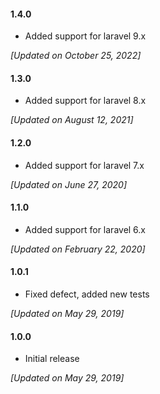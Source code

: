 #### 1.4.0

* Added support for laravel 9.x

_[Updated on October 25, 2022]_

#### 1.3.0

* Added support for laravel 8.x 

_[Updated on August 12, 2021]_

#### 1.2.0

* Added support for laravel 7.x 

_[Updated on June 27, 2020]_

#### 1.1.0

* Added support for laravel 6.x 

_[Updated on February 22, 2020]_

#### 1.0.1

* Fixed defect, added new tests

_[Updated on May 29, 2019]_

#### 1.0.0

* Initial release 

_[Updated on May 29, 2019]_
